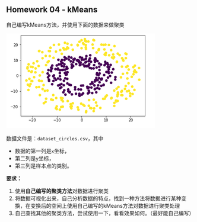 ## Homework 04 - kMeans

自己编写kMeans方法，并使用下面的数据来做聚类

![data](images/data.png)

数据文件是：`dataset_circles.csv`，其中

* 数据的第一列是`x`坐标，
* 第二列是`y`坐标，
* 第三列是样本点的类别。



**要求：**

1. 使用**自己编写的聚类方法**对数据进行聚类
2. 将数据可视化出来，自己分析数据的特点，找到一种方法将数据进行某种变换，在变换后的空间上使用自己编写的kMeans方法对数据进行聚类处理
3. 自己查找其他的聚类方法，尝试使用一下，看看效果如何。（最好能自己编写）

